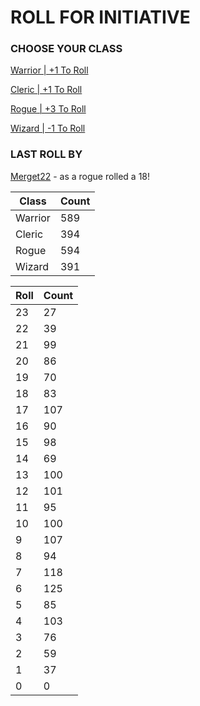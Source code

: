 # ROLL FOR INITIATIVE
### CHOOSE YOUR CLASS

[Warrior | +1 To Roll](https://github.com/benjaminsampica/benjaminsampica/issues/new?title=roll%7Cwarrior&body=Just+click+%27Submit+new+issue%27.)

[Cleric | +1 To Roll](https://github.com/benjaminsampica/benjaminsampica/issues/new?title=roll%7Ccleric&body=Just+click+%27Submit+new+issue%27.)

[Rogue | +3 To Roll](https://github.com/benjaminsampica/benjaminsampica/issues/new?title=roll%7Crogue&body=Just+click+%27Submit+new+issue%27.)

[Wizard | -1 To Roll](https://github.com/benjaminsampica/benjaminsampica/issues/new?title=roll%7Cwizard&body=Just+click+%27Submit+new+issue%27.)
### LAST ROLL BY
[Merget22](https://www.github.com/Merget22) - as a rogue rolled a 18!

|Class|Count|
|-|-|
|Warrior|589|
|Cleric|394|
|Rogue|594|
|Wizard|391|

|Roll|Count|
|-|-|
|23|27
|22|39
|21|99
|20|86
|19|70
|18|83
|17|107
|16|90
|15|98
|14|69
|13|100
|12|101
|11|95
|10|100
|9|107
|8|94
|7|118
|6|125
|5|85
|4|103
|3|76
|2|59
|1|37
|0|0
